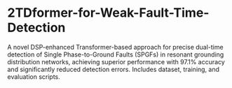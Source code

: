 # 2TDformer-for-Weak-Fault-Time-Detection
A novel DSP-enhanced Transformer-based approach for precise dual-time detection of Single Phase-to-Ground Faults (SPGFs) in resonant grounding distribution networks, achieving superior performance with 97.1% accuracy and significantly reduced detection errors. Includes dataset, training, and evaluation scripts.
